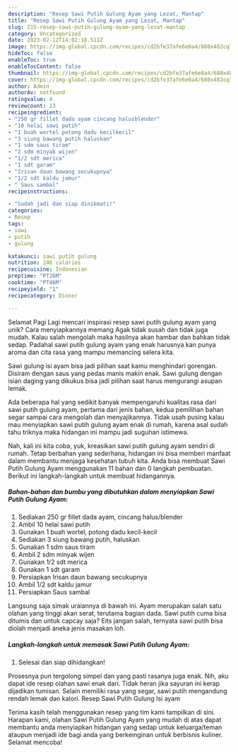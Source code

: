 ```yaml
---
description: "Resep Sawi Putih Gulung Ayam yang Lezat, Mantap"
title: "Resep Sawi Putih Gulung Ayam yang Lezat, Mantap"
slug: 215-resep-sawi-putih-gulung-ayam-yang-lezat-mantap
category: Uncategorized
date: 2023-02-12T14:02:18.511Z
image: https://img-global.cpcdn.com/recipes/cd2bfe37afe6e0a4/680x482cq70/sawi-putih-gulung-ayam-foto-resep-utama.jpg
hideToc: false
enableToc: true
enableTocContent: false
thumbnail: https://img-global.cpcdn.com/recipes/cd2bfe37afe6e0a4/680x482cq70/sawi-putih-gulung-ayam-foto-resep-utama.jpg
cover: https://img-global.cpcdn.com/recipes/cd2bfe37afe6e0a4/680x482cq70/sawi-putih-gulung-ayam-foto-resep-utama.jpg
author: Admin
authorAv: notfound
ratingvalue: 4
reviewcount: 13
recipeingredient:
- "250 gr fillet dada ayam cincang halusblender"
- "10 helai sawi putih"
- "1 buah wortel potong dadu kecilkecil"
- "3 siung bawang putih haluskan"
- "1 sdm saus tiram"
- "2 sdm minyak wijen"
- "1/2 sdt merica"
- "1 sdt garam"
- "Irisan daun bawang secukupnya"
- "1/2 sdt kaldu jamur"
- " Saus sambal"
recipeinstructions:

- "Sudah jadi dan siap dinikmati!"
categories:
- Resep
tags:
- sawi
- putih
- gulung

katakunci: sawi putih gulung 
nutrition: 246 calories
recipecuisine: Indonesian
preptime: "PT26M"
cooktime: "PT46M"
recipeyield: "1"
recipecategory: Dinner

---
```



Selamat Pagi Lagi mencari inspirasi resep sawi putih gulung ayam yang unik? Cara menyiapkannya memang Agak tidak susah dan tidak juga mudah. Kalau salah mengolah maka hasilnya akan hambar dan bahkan tidak sedap. Padahal sawi putih gulung ayam yang enak harusnya kan punya aroma dan cita rasa yang mampu memancing selera kita.


Sawi gulung isi ayam bisa jadi pilihan saat kamu menghindari gorengan. Disiram dengan saus yang pedas manis makin enak. Sawi gulung dengan isian daging yang dikukus bisa jadi pilihan saat harus mengurangi asupan lemak.

Ada beberapa hal yang sedikit banyak mempengaruhi kualitas rasa dari sawi putih gulung ayam, pertama dari jenis bahan, kedua pemilihan bahan segar sampai cara mengolah dan menyajikannya. Tidak usah pusing kalau mau menyiapkan sawi putih gulung ayam enak di rumah, karena asal sudah tahu triknya maka hidangan ini mampu jadi suguhan istimewa.


Nah, kali ini kita coba, yuk, kreasikan sawi putih gulung ayam sendiri di rumah. Tetap berbahan yang sederhana, hidangan ini bisa memberi manfaat dalam membantu menjaga kesehatan tubuh kita. Anda bisa membuat Sawi Putih Gulung Ayam menggunakan 11 bahan dan 0 langkah pembuatan. Berikut ini langkah-langkah untuk membuat hidangannya.

<!--inarticleads1-->

##### Bahan-bahan dan bumbu yang dibutuhkan dalam menyiapkan Sawi Putih Gulung Ayam:

1. Sediakan 250 gr fillet dada ayam, cincang halus/blender
1. Ambil 10 helai sawi putih
1. Gunakan 1 buah wortel, potong dadu kecil-kecil
1. Sediakan 3 siung bawang putih, haluskan
1. Gunakan 1 sdm saus tiram
1. Ambil 2 sdm minyak wijen
1. Gunakan 1/2 sdt merica
1. Gunakan 1 sdt garam
1. Persiapkan Irisan daun bawang secukupnya
1. Ambil 1/2 sdt kaldu jamur
1. Persiapkan  Saus sambal


Langsung saja simak uraiannya di bawah ini. Ayam merupakan salah satu olahan yang tinggi akan serat, terutama bagian dada. Sawi putih cuma bisa ditumis dan untuk capcay saja? Eits jangan salah, ternyata sawi putih bisa diolah menjadi aneka jenis masakan loh. 

<!--inarticleads2-->

##### Langkah-langkah untuk memasak Sawi Putih Gulung Ayam:


1. Selesai dan siap dihidangkan!

Prosesnya pun tergolong simpel dan yang pasti rasanya juga enak. Nih, aku dapat ide resep olahan sawi enak dari. Tidak heran jika sayuran ini kerap dijadikan tumisan. Selain memiliki rasa yang segar, sawi putih mengandung rendah lemak dan kalori. Resep Sawi Putih Gulung Isi ayam 

Terima kasih telah menggunakan resep yang tim kami tampilkan di sini. Harapan kami, olahan Sawi Putih Gulung Ayam yang mudah di atas dapat membantu anda menyiapkan hidangan yang sedap untuk keluarga/teman ataupun menjadi ide bagi anda yang berkeinginan untuk berbisnis kuliner. Selamat mencoba!
